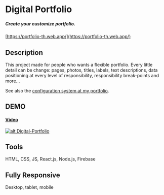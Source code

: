 # Digital Portfolio

##### Create your customize portfolio.

[https://portfolio-th.web.app/](https://portfolio-th.web.app/)

## Description

This project made for people who wants a flexible portfolio.
Every little detail can be change: pages, photos, titles, labels, text descriptions, data positioning at every level of responsibility, responsibility break-points and more...

See also the [configuration system at my portfolio](https://github.com/TamirHen-Portfolio/digital-portfolio-config).

## DEMO

#### [Video](https://youtu.be/6rg1IPFQnpM)

[![alt Digital-Portfolio](https://github.com/TamirHen-Portfolio/digital-portfolio/blob/main/images/portfolio-demo-img.png?raw=true)](https://youtu.be/6rg1IPFQnpM)

## Tools

HTML, CSS, JS, React.js, Node.js, Firebase

## Fully Responsive

Desktop, tablet, mobile

